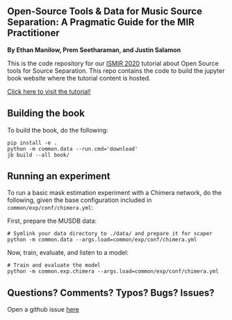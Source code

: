 
## Open-Source Tools & Data for Music Source Separation: A Pragmatic Guide for the MIR Practitioner

**By Ethan Manilow, Prem Seetharaman, and Justin Salamon**

This is the code repository for our [ISMIR 2020](https://ismir.github.io/ISMIR2020/)
tutorial about Open Source tools for Source Separation. This repo contains the
code to build the jupyter book website where the tutorial content is hosted.


[Click here to visit the tutorial!](https://source-separation.github.io/tutorial/)

## Building the book

To build the book, do the following:

```
pip install -e .
python -m common.data --run.cmd='download'
jb build --all book/
```

## Running an experiment

To run a basic mask estimation experiment with a Chimera network,
do the following, given the base configuration included in
`common/exp/conf/chimera.yml`:

First, prepare the MUSDB data:

```
# Symlink your data directory to ./data/ and prepare it for scaper
python -m common.data --args.load=common/exp/conf/chimera.yml
```

Now, train, evaluate, and listen to a model:

```
# Train and evaluate the model
python -m common.exp.chimera --args.load=common/exp/conf/chimera.yml
```

## Questions? Comments? Typos? Bugs? Issues?

Open a github issue [here](https://github.com/source-separation/tutorial/issues/new)



